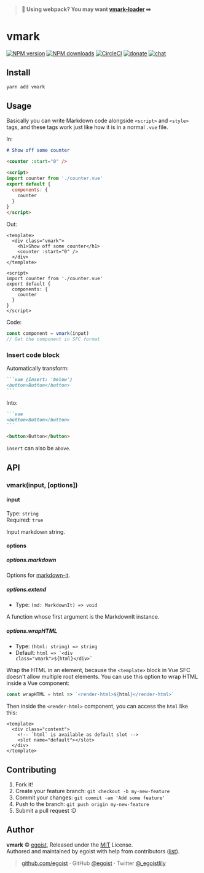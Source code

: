 > __💖 Using webpack? You may want <a href="https://github.com/egoist/vmark-loader">vmark-loader</a> ➡️__

# vmark

[![NPM version](https://img.shields.io/npm/v/vmark.svg?style=flat)](https://npmjs.com/package/vmark) [![NPM downloads](https://img.shields.io/npm/dm/vmark.svg?style=flat)](https://npmjs.com/package/vmark) [![CircleCI](https://circleci.com/gh/egoist/vmark/tree/master.svg?style=shield)](https://circleci.com/gh/egoist/vmark/tree/master)  [![donate](https://img.shields.io/badge/$-donate-ff69b4.svg?maxAge=2592000&style=flat)](https://github.com/egoist/donate) [![chat](https://img.shields.io/badge/chat-on%20discord-7289DA.svg?style=flat)](https://chat.egoist.moe)

## Install

```bash
yarn add vmark
```

## Usage

Basically you can write Markdown code alongside `<script>` and `<style>` tags, and these tags work just like how it is in a normal `.vue` file.

In:

```markdown
# Show off some counter

<counter :start="0" />

<script>
import counter from './counter.vue'
export default {
  components: {
    counter
  }
}
</script>
```

Out:

```vue
<template>
  <div class="vmark">
    <h1>Show off some counter</h1>
    <counter :start="0" />
  </div>
</template>

<script>
import counter from './counter.vue'
export default {
  components: {
    counter
  }
}
</script>
```

Code:

```js
const component = vmark(input)
// Get the component in SFC format
```

### Insert code block

Automatically transform:

````markdown
```vue {insert: 'below'}
<button>Button</button>
```
````

Into:

````markdown
```vue
<button>Button</button>
```

<button>Button</button>
````

`insert` can also be `above`.

## API

### vmark(input, [options])

#### input

Type: `string`<br>
Required: `true`

Input markdown string.

#### options

##### options.markdown

Options for [markdown-it](https://markdown-it.github.io/markdown-it/).

##### options.extend

- Type: `(md: MarkdownIt) => void`

A function whose first argument is the MarkdownIt instance.

##### options.wrapHTML

- Type: `(html: string) => string`
- Default: <code>html => &#x60;&lt;div class="vmark"&gt;${html}&lt;/div&gt;&#x60;</code>

Wrap the HTML in an element, because the `<template>` block in Vue SFC doesn't allow multiple root elements. You can use this option to wrap HTML inside a Vue component:

```js
const wrapHTML = html => `<render-html>${html}</render-html>`
```

Then inside the `<render-html>` component, you can access the `html` like this:

```vue
<template>
  <div class="content">
    <!-- `html` is available as default slot -->
    <slot name="default"></slot>
  </div>
</template>
```

## Contributing

1. Fork it!
2. Create your feature branch: `git checkout -b my-new-feature`
3. Commit your changes: `git commit -am 'Add some feature'`
4. Push to the branch: `git push origin my-new-feature`
5. Submit a pull request :D


## Author

**vmark** © [egoist](https://github.com/egoist), Released under the [MIT](./LICENSE) License.<br>
Authored and maintained by egoist with help from contributors ([list](https://github.com/egoist/vmark/contributors)).

> [github.com/egoist](https://github.com/egoist) · GitHub [@egoist](https://github.com/egoist) · Twitter [@_egoistlily](https://twitter.com/_egoistlily)
